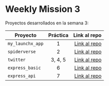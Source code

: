 # Weekly Mission 3

Proyectos desarrollados en la semana 3:

| Proyecto           | Práctica |                                                             Link al repo |
| ------------------ | :-------: | -----------------------------------------------------------------------: |
| `my_launchx_app` |     1     | [Link al repo](https://github.com/dannramirez/JS_APP) |
| `spiderverse`    |     2     | [Link al repo](https://github.com/dannramirez/spiderverseTDD) |
| `twitter`        |  3, 4, 5  | [Link al repo](https://github.com/dannramirez/TwitterTDD) |
| `express_basic`  |     6     | [Link al repo](https://github.com/dannramirez/express_basicLaunchX) |
| `express_api`    |     7     | [Link al repo](https://github.com/dannramirez/express_api_LaunchX) |
